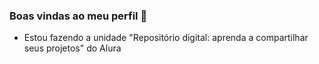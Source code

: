 ### Boas vindas ao meu perfil 🌻


- Estou fazendo a unidade "Repositório digital: aprenda a compartilhar seus projetos" do Alura
